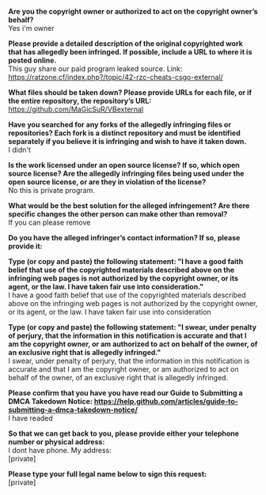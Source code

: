 **Are you the copyright owner or authorized to act on the copyright owner’s behalf?**  
Yes i'm owner

**Please provide a detailed description of the original copyrighted work that has allegedly been infringed. If possible, include a URL to where it is posted online.**  
This guy share our paid program leaked source. Link: https://ratzone.cf/index.php?/topic/42-rzc-cheats-csgo-external/

**What files should be taken down? Please provide URLs for each file, or if the entire repository, the repository’s URL:**  
https://github.com/MaGicSuR/VBexternal

**Have you searched for any forks of the allegedly infringing files or repositories? Each fork is a distinct repository and must be identified separately if you believe it is infringing and wish to have it taken down.**  
I didn't

**Is the work licensed under an open source license? If so, which open source license? Are the allegedly infringing files being used under the open source license, or are they in violation of the license?**  
No this is private program.

**What would be the best solution for the alleged infringement? Are there specific changes the other person can make other than removal?**  
If you can please remove

**Do you have the alleged infringer’s contact information? If so, please provide it:**

**Type (or copy and paste) the following statement: "I have a good faith belief that use of the copyrighted materials described above on the infringing web pages is not authorized by the copyright owner, or its agent, or the law. I have taken fair use into consideration."**  
I have a good faith belief that use of the copyrighted materials described above on the infringing web pages is not authorized by the copyright owner, or its agent, or the law. I have taken fair use into consideration

**Type (or copy and paste) the following statement: "I swear, under penalty of perjury, that the information in this notification is accurate and that I am the copyright owner, or am authorized to act on behalf of the owner, of an exclusive right that is allegedly infringed."**  
I swear, under penalty of perjury, that the information in this notification is accurate and that I am the copyright owner, or am authorized to act on behalf of the owner, of an exclusive right that is allegedly infringed.

**Please confirm that you have you have read our Guide to Submitting a DMCA Takedown Notice: https://help.github.com/articles/guide-to-submitting-a-dmca-takedown-notice/**  
I have readed

**So that we can get back to you, please provide either your telephone number or physical address:**  
I dont have phone. My address:  
[private]

**Please type your full legal name below to sign this request:**  
[private]
